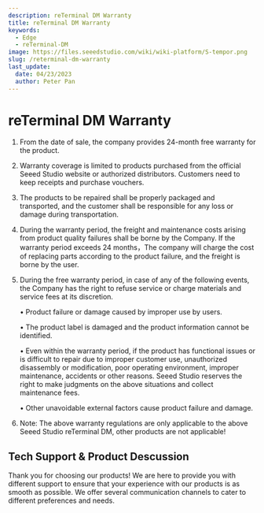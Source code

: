 ```yaml
---
description: reTerminal DM Warranty
title: reTerminal DM Warranty
keywords:
  - Edge
  - reTerminal-DM
image: https://files.seeedstudio.com/wiki/wiki-platform/S-tempor.png
slug: /reterminal-dm-warranty
last_update:
  date: 04/23/2023
  author: Peter Pan
---
```

# reTerminal DM Warranty

1. From the date of sale, the company provides 24-month free warranty for the product.
2. Warranty coverage is limited to products purchased from the official Seeed Studio website or authorized distributors. Customers need to keep receipts and purchase vouchers.
3. The products to be repaired shall be properly packaged and transported, and the customer shall be responsible for any loss or damage during transportation.
4. During the warranty period, the freight and maintenance costs arising from product quality failures shall be borne by the Company. If the warranty period exceeds 24 months，The company will charge the cost of replacing parts according to the product failure, and the freight is borne by the user.
5. During the free warranty period, in case of any of the following events, the Company has the right to refuse service or charge materials and service fees at its discretion.

    • Product failure or damage caused by improper use by users.

    • The product label is damaged and the product information cannot be identified. 

    • Even within the warranty period, if the product has functional issues or is difficult to repair due to improper customer use, unauthorized disassembly or modification, poor operating environment, improper maintenance, accidents or other reasons. Seeed Studio reserves the right to make judgments on the above situations and collect maintenance fees.

    • Other unavoidable external factors cause product failure and damage.

6. Note: The above warranty regulations are only applicable to the above Seeed Studio reTerminal DM, other products are not applicable!

## Tech Support & Product Descussion

Thank you for choosing our products! We are here to provide you with different support to ensure that your experience with our products is as smooth as possible. We offer several communication channels to cater to different preferences and needs.

<div class="button_tech_support_container">
<a href="https://forum.seeedstudio.com/" class="button_forum"></a> 
<a href="https://www.seeedstudio.com/contacts" class="button_email"></a>
</div>

<div class="button_tech_support_container">
<a href="https://discord.gg/eWkprNDMU7" class="button_discord"></a> 
<a href="https://github.com/Seeed-Studio/wiki-documents/discussions/69" class="button_discussion"></a>
</div>
